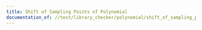 ```yaml
---
title: Shift of Sampling Points of Polynomial
documentation_of: //test/library_checker/polynomial/shift_of_sampling_points_of_polynomial.test.py
---
```

